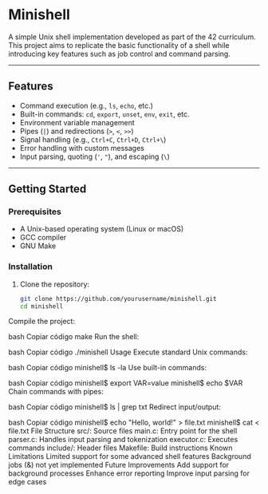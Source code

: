 # Minishell

A simple Unix shell implementation developed as part of the 42 curriculum. This project aims to replicate the basic functionality of a shell while introducing key features such as job control and command parsing.

---

## Features

- Command execution (e.g., `ls`, `echo`, etc.)
- Built-in commands: `cd`, `export`, `unset`, `env`, `exit`, etc.
- Environment variable management
- Pipes (`|`) and redirections (`>`, `<`, `>>`)
- Signal handling (e.g., `Ctrl+C`, `Ctrl+D`, `Ctrl+\`)
- Error handling with custom messages
- Input parsing, quoting (`'`, `"`), and escaping (`\`)

---

## Getting Started

### Prerequisites

- A Unix-based operating system (Linux or macOS)
- GCC compiler
- GNU Make

### Installation

1. Clone the repository:
   ```bash
   git clone https://github.com/yourusername/minishell.git
   cd minishell
Compile the project:

bash
Copiar código
make
Run the shell:

bash
Copiar código
./minishell
Usage
Execute standard Unix commands:

bash
Copiar código
minishell$ ls -la
Use built-in commands:

bash
Copiar código
minishell$ export VAR=value
minishell$ echo $VAR
Chain commands with pipes:

bash
Copiar código
minishell$ ls | grep txt
Redirect input/output:

bash
Copiar código
minishell$ echo "Hello, world!" > file.txt
minishell$ cat < file.txt
File Structure
src/: Source files
main.c: Entry point for the shell
parser.c: Handles input parsing and tokenization
executor.c: Executes commands
include/: Header files
Makefile: Build instructions
Known Limitations
Limited support for some advanced shell features
Background jobs (&) not yet implemented
Future Improvements
Add support for background processes
Enhance error reporting
Improve input parsing for edge cases
